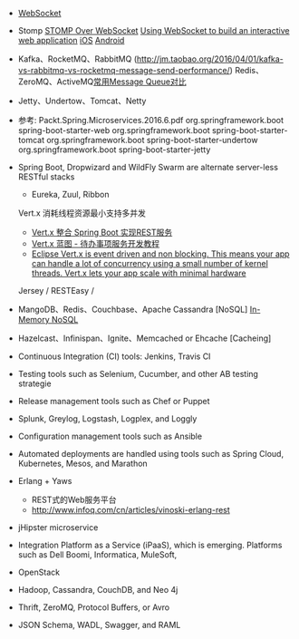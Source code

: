 - [WebSocket](https://www.zhihu.com/question/20215561)
- Stomp
    [STOMP Over WebSocket](http://jmesnil.net/stomp-websocket/doc/)
    [Using WebSocket to build an interactive web application](https://spring.io/guides/gs/messaging-stomp-websocket/)
    [iOS](https://github.com/mobile-web-messaging/StompKit)
    [Android](https://github.com/NaikSoftware/StompProtocolAndroid)

- Kafka、RocketMQ、RabbitMQ (http://jm.taobao.org/2016/04/01/kafka-vs-rabbitmq-vs-rocketmq-message-send-performance/)
  Redis、ZeroMQ、ActiveMQ[常用Message Queue对比](http://www.jasongj.com/2015/01/02/Kafka深度解析/)
- Jetty、Undertow、Tomcat、Netty

- 参考: Packt.Spring.Microservices.2016.6.pdf
        <dependency>
            <groupId>org.springframework.boot</groupId>
            <artifactId>spring-boot-starter-web</artifactId>
            <exclusions>
                <exclusion>
                    <groupId>org.springframework.boot</groupId>
                    <artifactId>spring-boot-starter-tomcat</artifactId>
                </exclusion>
            </exclusions>
        </dependency>
        <dependency>
            <groupId>org.springframework.boot</groupId>
            <artifactId>spring-boot-starter-undertow</artifactId>
        </dependency>
        <dependency>
            <groupId>org.springframework.boot</groupId>
            <artifactId>spring-boot-starter-jetty</artifactId>
        </dependency>

- Spring Boot, Dropwizard and WildFly Swarm are alternate server-less RESTful stacks
  - Eureka, Zuul, Ribbon

  Vert.x 消耗线程资源最小支持多并发
  - [Vert.x 整合 Spring Boot 实现REST服务](http://www.jianshu.com/p/cda203ffd23e)
  - [Vert.x 蓝图 - 待办事项服务开发教程](http://www.sczyh30.com/vertx-blueprint-todo-backend/cn/)
  - [Eclipse Vert.x is event driven and non blocking. This means your app can handle a lot of concurrency using a small number of kernel threads. Vert.x lets your app scale with minimal hardware](http://vertx.io)

  Jersey / RESTEasy /

- MangoDB、Redis、Couchbase、Apache Cassandra [NoSQL]
  [In-Memory NoSQL](https://hazelcast.org/use-cases/in-memory-nosql/)

- Hazelcast、Infinispan、Ignite、Memcached or Ehcache [Cacheing]

- Continuous Integration (CI) tools: Jenkins, Travis CI

- Testing tools such as Selenium, Cucumber, and other AB testing strategie

- Release management tools such as Chef or Puppet

- Splunk, Greylog, Logstash, Logplex, and Loggly

- Configuration management tools such as Ansible

- Automated deployments are handled using tools such as Spring Cloud, Kubernetes, Mesos, and Marathon

- Erlang + Yaws
  - REST式的Web服务平台
  - http://www.infoq.com/cn/articles/vinoski-erlang-rest

- jHipster microservice

- Integration Platform as a Service (iPaaS), which is emerging. Platforms such as Dell Boomi, Informatica, MuleSoft,

- OpenStack

- Hadoop, Cassandra, CouchDB, and Neo 4j

- Thrift, ZeroMQ, Protocol Buffers, or Avro

- JSON Schema, WADL, Swagger, and RAML
